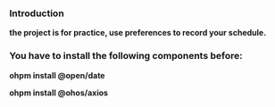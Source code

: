 ### Introduction

**the project is for practice, use preferences to record your schedule.**

### You have to install the following components before:

**ohpm install @open/date**

**ohpm install @ohos/axios**


